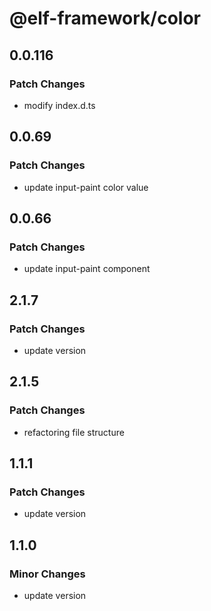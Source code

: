 # @elf-framework/color

## 0.0.116

### Patch Changes

- modify index.d.ts

## 0.0.69

### Patch Changes

- update input-paint color value

## 0.0.66

### Patch Changes

- update input-paint component

## 2.1.7

### Patch Changes

- update version

## 2.1.5

### Patch Changes

- refactoring file structure

## 1.1.1

### Patch Changes

- update version

## 1.1.0

### Minor Changes

- update version
